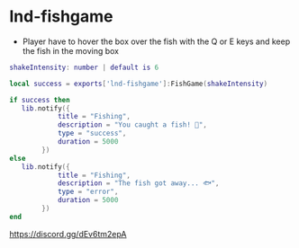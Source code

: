 # lnd-fishgame

- Player have to hover the box over the fish with the Q or E keys and keep the fish in the moving box


```lua
shakeIntensity: number | default is 6

local success = exports['lnd-fishgame']:FishGame(shakeIntensity)

if success then
   lib.notify({
            title = "Fishing",
            description = "You caught a fish! 🎣",
            type = "success",
            duration = 5000
        })
else
   lib.notify({
            title = "Fishing",
            description = "The fish got away... 🐟",
            type = "error",
            duration = 5000
        })
end
```
https://discord.gg/dEv6tm2epA
